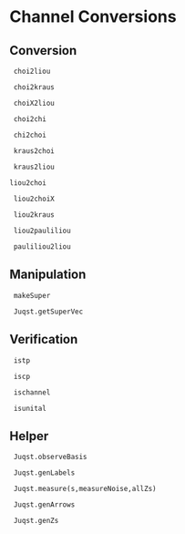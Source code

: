 # Channel Conversions




## Conversion


```@docs
 choi2liou
```

```@docs
 choi2kraus
```

```@docs
 choiX2liou
```

```@docs
 choi2chi
```

```@docs
 chi2choi
```


```@docs
 kraus2choi
```
```@docs
 kraus2liou
```


```@docs
liou2choi
```
```@docs
 liou2choiX
```
```@docs
 liou2kraus
```
```@docs
 liou2pauliliou
```
```@docs
 pauliliou2liou
```

## Manipulation

```@docs
 makeSuper
```

```@docs
 Juqst.getSuperVec
```


## Verification
```@docs
 istp
```

```@docs
 iscp
```
```@docs
 ischannel
```
```@docs
 isunital
```

## Helper


```@docs
 Juqst.observeBasis
```

```@docs
 Juqst.genLabels
```

```@docs
 Juqst.measure(s,measureNoise,allZs)
```


```@docs
 Juqst.genArrows
```

```@docs
 Juqst.genZs
```



